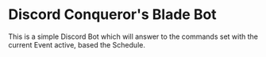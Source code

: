 # Discord Conqueror's Blade Bot

This is a simple Discord Bot which will answer to the commands set with the current Event active, based the Schedule.
